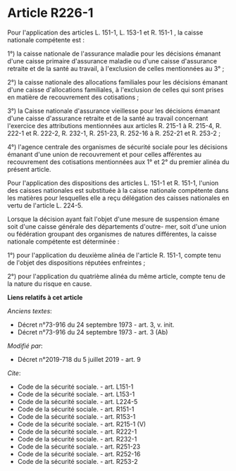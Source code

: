 # Article R226-1

Pour l'application des articles L. 151-1, 
L. 153-1 et R. 151-1 , la caisse nationale compétente est :

1°) la caisse nationale de l'assurance maladie pour les décisions émanant d'une caisse primaire d'assurance maladie ou d'une
caisse d'assurance retraite et de la santé au travail, à l'exclusion de celles mentionnées au 3° ;

2°) la caisse nationale des allocations familiales pour les décisions émanant d'une caisse d'allocations familiales, à
l'exclusion de celles qui sont prises en matière de recouvrement des cotisations ;

3°) la Caisse nationale d'assurance vieillesse pour les décisions émanant d'une caisse d'assurance retraite et de la santé au
travail concernant l'exercice des attributions mentionnées aux articles R. 215-1 à R. 215-4, R. 222-1 et R. 222-2, R. 232-1,
R. 251-23, 
R. 252-16 à R. 252-21 et R. 253-2 ;

4°) l'agence centrale des organismes de sécurité sociale pour les décisions émanant d'une union de recouvrement et pour
celles afférentes au recouvrement des cotisations mentionnées aux 1° et 2° du premier alinéa du présent article.

Pour l'application des dispositions des articles L. 151-1 et R. 151-1, l'union des caisses nationales est substituée à la
caisse nationale compétente dans les matières pour lesquelles elle a reçu délégation des caisses nationales en vertu de
l'article L. 224-5.

Lorsque la décision ayant fait l'objet d'une mesure de suspension émane soit d'une caisse générale des départements d'outre-
mer, soit d'une union ou fédération groupant des organismes de natures différentes, la caisse nationale compétente est
déterminée :

1°) pour l'application du deuxième alinéa de l'article R. 151-1, compte tenu de l'objet des dispositions réputées
enfreintes ;

2°) pour l'application du quatrième alinéa du même article, compte tenu de la nature du risque en cause.

**Liens relatifs à cet article**

_Anciens textes_:

  - Décret n°73-916 du 24 septembre 1973 - art. 3, v. init.
  - Décret n°73-916 du 24 septembre 1973 - art. 3 (Ab)

_Modifié par_:

  - Décret n°2019-718 du 5 juillet 2019 - art. 9

_Cite_:

  - Code de la sécurité sociale. - art. L151-1
  - Code de la sécurité sociale. - art. L153-1
  - Code de la sécurité sociale. - art. L224-5
  - Code de la sécurité sociale. - art. R151-1
  - Code de la sécurité sociale. - art. R153-1
  - Code de la sécurité sociale. - art. R215-1 (V)
  - Code de la sécurité sociale. - art. R222-1
  - Code de la sécurité sociale. - art. R232-1
  - Code de la sécurité sociale. - art. R251-23
  - Code de la sécurité sociale. - art. R252-16
  - Code de la sécurité sociale. - art. R253-2
